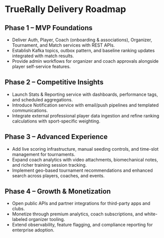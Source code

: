 # TrueRally Delivery Roadmap

## Phase 1 – MVP Foundations
- Deliver Auth, Player, Coach (onboarding & associations), Organizer, Tournament, and Match services with REST APIs.
- Establish Kafka topics, outbox pattern, and baseline ranking updates integrated with match results.
- Provide admin workflows for organizer and coach approvals alongside player self-service features.

## Phase 2 – Competitive Insights
- Launch Stats & Reporting service with dashboards, performance tags, and scheduled aggregations.
- Introduce Notification service with email/push pipelines and templated communications.
- Integrate external professional player data ingestion and refine ranking calculations with sport-specific weighting.

## Phase 3 – Advanced Experience
- Add live scoring infrastructure, manual seeding controls, and time-slot management for tournaments.
- Expand coach analytics with video attachments, biomechanical notes, and richer training session tracking.
- Implement geo-based tournament recommendations and enhanced search across players, coaches, and events.

## Phase 4 – Growth & Monetization
- Open public APIs and partner integrations for third-party apps and clubs.
- Monetize through premium analytics, coach subscriptions, and white-labeled organizer tooling.
- Extend observability, feature flagging, and compliance reporting for enterprise adoption.
